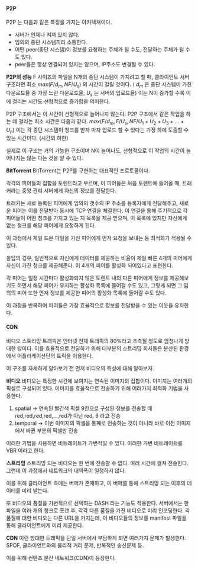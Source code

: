 
#### P2P
P2P 는 다음과 같은 특징을 가지는 아키텍쳐이다.

- 서버가 언제나 켜져 있지 않다.
- 임의의 종단 시스템끼리 소통한다.
- 어떤 peer(종단 시스템)이 정보를 요청하는 주체가 될 수도, 전달하는 주체가 될 수도 있다.
- peer들은 항상 연결되어 있지는 않으며, IP주소도 변경될 수 있다.

**P2P의 성능**
F 사이즈의 파일을 N개의 종단 시스템이 가지려고 할 때, 클라이언트 서버 구조라면 최소 
$max(F/d_m, NF/U_s)$ 의 시간이 걸릴 것이다.
( $d_m$ 은 종단 시스템이 가진 다운로드율 중 가장 느린 다운로드율, $U_s$ 는 서버의 업로드율)
이는 N이 증가할 수록 이에 걸리는 시간도 선형적으로 증가함을 의미한다.

P2P 구조에서는 이 시간이 선형적으로 늘어나지 않는다.
P2P 구조에서 같은 작업을 하는 데 걸리는 최소 시간은 다음과 같다.
$max(F/d_m, F/U_s, NF/U_1 + U_2 + U_3 + ... + U_n)$ 
이는 각 종단 시스템이 청크를 받자 마자 업로드 할 수 있다는 가정 하에 도출할 수 있는 시간이다. (시간의 하한) 

실제로 이 구조는 거의 가능한 구조이며 N이 늘어나도, 선형적으로 이 작업의 시간이 늘어나지는 않는 다는 것을 알 수 있다.

**BitTorrent**
BitTorrent는 P2P를 구현하는 대표적인 프로토콜이다.

각각의 피어들의 집합을 토렌트라고 부르며, 이 피어들은 처음 토렌트에 들어올 때, 트래커라는 중앙 관리 서버에게 자신의 정보를 전달한다.

트래커는 새로 등록된 피어에게 임의의 갯수의 IP 주소를 등록자에게 전달해주고, 새로운 피어는 이를 전달받아 동시에 TCP 연결을 체결한다. 
이 연결을 통해 주기적으로 각 피어들이 어떤 청크를 가지고 있는 지 목록을 제공 받으며, 이 목록에 있지만 자신에게 없는 청크를 해당 피어에게 요청하게 된다.

이 과정에서 제일 드문 파일을 가진 피어에게 먼저 요청을 보내는 등 최적화가 적용될 수 있다.

응답의 경우, 일반적으로 자신에게 데이터를 제공하는 비율이 제일 빠른 4개의 피어에게 자신이 가진 청크를 제공해준다. 이 4개의 피어를 활성화 되어있다고 표현한다.

각 피어는 일정 시간마다 활성화되지 않은 토렌트 내의 다른 피어에게 정보를 제공해보기도 하면서 해당 피어가 유지하는 활성화 목록에 들어갈 수도 있고, 그렇게 되면 그 임의의 피어 또한 먼저 정보를 제공한 피어의 활성화 목록에 들어갈 수도 있다.

이 과정을 반복하며 피어들은 가장 효율적으로 정보를 전달받을 수 있는 이웃을 유지한다.

#### CDN

비디오 스트리밍 트래픽은 인터넷 전체 트래픽의 80%라고 추측될 정도로 엄청나게 방대한 양이다.
이를 효율적으로 전달하기 위해 대부분의 스트리밍 회사들은 분산된 환경에서 어플리케이션단의 트릭을 이용한다.

이 구조를 자세하게 알아보기 전 먼저 비디오의 특성에 대해 알아보자.

**비디오**
비디오는 특정한 시간에 보여지는 연속된 이미지의 집합이다.
이미지는 여러개의 픽셀로 구성되어 있다. 
이미지를 효율적으로 전송하기 위해 여러가지 최적화 기법을 사용한다.
1. spatial -> 연속된 빨간색 픽셀 9칸으로 구성된 정보를 전송할 때 red,red,red,red,...,red가 아닌 red, 9 라고 전송
2. temporal -> 이번 이미지의 픽셀을 통째로 전송하는 것이 아니라 바로 이전 이미지에서 바뀐 부분의 픽셀만 전송

이러한 기법을 사용하면 비트레이트가 가변적일 수 있다.
이러한 가변 비트레이트를 VBR 이라고 한다.

**스트리밍**
스트리밍 되는 비디오는 한 번에 전송할 수 없다. 여러 시간에 걸쳐 전송한다. 그런데 이 과정에서 네트워크의 대역폭이 일정하지 않다.

이를 위해 클라이언트 측에는 버퍼가 존재하고, 이 버퍼를 통해 스트리밍 되는 이후의 데이터를 미리 받는다.

또 비디오의 품질을 가변적으로 선택하는 DASH 라는 기능도 적용한다.
서버에서는 한 파일을 여러 개의 청크로 쪼갠 후, 각각 다른 품질을 가진 비디오로 미리 인코딩한다.
각 품질에 대한 비디오는 다른 URL을 가지는데, 이 비디오들의 정보를 manifest 파일을 통해 클라이언트에게 미리 제공한다.

**CDN**
이런 방대한 트래픽을 단일 서버에서 부담하게 되면 여러가지 문제가 발생한다.
SPOF, 클라이언트와의 물리적 거리 문제, 반복적인 송신문제 등.

이를 위해 컨텐츠 분산 네트워크(CDN)이 등장한다.
